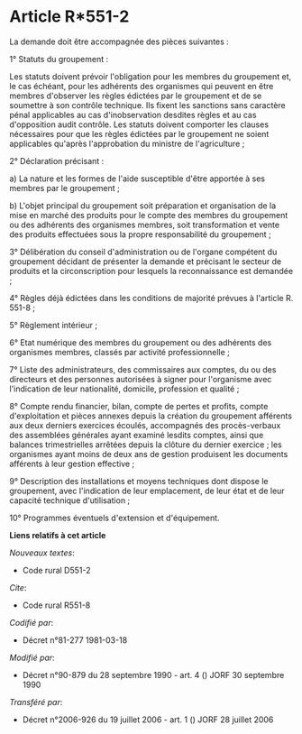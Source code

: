 # Article R*551-2

La demande doit être accompagnée des pièces suivantes :

1° Statuts du groupement :

Les statuts doivent prévoir l'obligation pour les membres du groupement et, le cas échéant, pour les adhérents des organismes
qui peuvent en être membres d'observer les règles édictées par le groupement et de se soumettre à son contrôle technique. Ils
fixent les sanctions sans caractère pénal applicables au cas d'inobservation desdites règles et au cas d'opposition audit
contrôle. Les statuts doivent comporter les clauses nécessaires pour que les règles édictées par le groupement ne soient
applicables qu'après l'approbation du ministre de l'agriculture ;

2° Déclaration précisant :

a) La nature et les formes de l'aide susceptible d'être apportée à ses membres par le groupement ;

b) L'objet principal du groupement soit préparation et organisation de la mise en marché des produits pour le compte des
membres du groupement ou des adhérents des organismes membres, soit transformation et vente des produits effectuées sous la
propre responsabilité du groupement ;

3° Délibération du conseil d'administration ou de l'organe compétent du groupement décidant de présenter la demande et
précisant le secteur de produits et la circonscription pour lesquels la reconnaissance est demandée ;

4° Règles déjà édictées dans les conditions de majorité prévues à l'article R. 551-8 ;

5° Règlement intérieur ;

6° Etat numérique des membres du groupement ou des adhérents des organismes membres, classés par activité professionnelle ;

7° Liste des administrateurs, des commissaires aux comptes, du ou des directeurs et des personnes autorisées à signer pour
l'organisme avec l'indication de leur nationalité, domicile, profession et qualité ;

8° Compte rendu financier, bilan, compte de pertes et profits, compte d'exploitation et pièces annexes depuis la création du
groupement afférents aux deux derniers exercices écoulés, accompagnés des procès-verbaux des assemblées générales ayant
examiné lesdits comptes, ainsi que balances trimestrielles arrêtées depuis la clôture du dernier exercice ; les organismes
ayant moins de deux ans de gestion produisent les documents afférents à leur gestion effective ;

9° Description des installations et moyens techniques dont dispose le groupement, avec l'indication de leur emplacement, de
leur état et de leur capacité technique d'utilisation ;

10° Programmes éventuels d'extension et d'équipement.

**Liens relatifs à cet article**

_Nouveaux textes_:

  - Code rural D551-2

_Cite_:

  - Code rural R551-8

_Codifié par_:

  - Décret n°81-277 1981-03-18

_Modifié par_:

  - Décret n°90-879 du 28 septembre 1990 - art. 4 () JORF 30 septembre 1990

_Transféré par_:

  - Décret n°2006-926 du 19 juillet 2006 - art. 1 () JORF 28 juillet 2006
